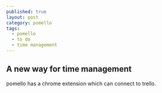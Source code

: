 ```yaml
---
published: true
layout: post
category: pomello
tags:
  - pomello
  - to do
  - time management
---
```

## A new way for time management 


pomello has a chrome extension which can connect to trello.
